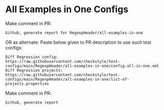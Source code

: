 # All Examples in One Configs
Make comment in PR:
```
Github, generate report for RegexpHeader/all-examples-in-one
```
OR as alternate:
Paste below given to PR description to use such test configs:
```
Diff Regression config: https://raw.githubusercontent.com/checkstyle/test-configs/main/RegexpHeader/all-examples-in-one/config-all-in-one.xml
Diff Regression projects: https://raw.githubusercontent.com/checkstyle/test-configs/main/RegexpHeader/all-examples-in-one/list-of-projects.properties
```
Make comment in PR:
```
Github, generate report
```
